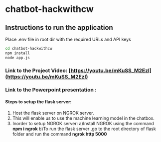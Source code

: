 # chatbot-hackwithcw

## Instructions to run the application

Place .env file in root dir with the required URLs and API keys

```bash
cd chatbot-hackwithcw
npm install
node app.js
```

### Link to the Project Video:   [https://youtu.be/mKuSS_M2EzI](https://youtu.be/mKuSS_M2EzI)

### Link to the Powerpoint presentation :

#### Steps to setup the flask server:
1) Host the flask server on NGROK server.
2) This will enable us to use the machine learning model in the chatbox.
3) Inorder to setup NGROK server:
  a)Install NGROK using the command  **npm i ngrok**
  b)To run the flask server ,go to the root directory of flask folder and run the command **ngrok http 5000**
 


